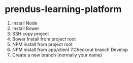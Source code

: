 # prendus-learning-platform

1. Install Node
2. Install Bower
3. SSH copy project
4. Bower Install from project root
5. NPM install from project root
6. NPM install from app/client
7.Checkout branch Develop
8. Create a new branch (normally your name)
